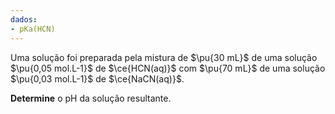 ```yaml
---
dados:
- pKa(HCN)
---
```


Uma solução foi preparada pela mistura de $\pu{30 mL}$ de uma solução $\pu{0,05 mol.L-1}$ de $\ce{HCN(aq)}$ com $\pu{70 mL}$ de uma solução $\pu{0,03 mol.L-1}$ de $\ce{NaCN(aq)}$.

**Determine** o $\mathrm{pH}$ da solução resultante.
